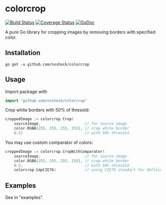 # colorcrop

[![Build Status](https://travis-ci.org/nxshock/colorcrop.svg?branch=master)](https://travis-ci.org/nxshock/colorcrop)
[![Coverage Status](https://coveralls.io/repos/github/nxshock/colorcrop/badge.svg)](https://coveralls.io/github/nxshock/colorcrop)
[![GoDoc](https://godoc.org/github.com/nxshock/colorcrop?status.svg)](https://godoc.org/github.com/nxshock/colorcrop)

A pure Go library for cropping images by removing borders with specified color.

## Installation

`go get -u github.com/nxshock/colorcrop`

## Usage

Import package with

```go
import "github.com/nxshock/colorcrop"
```

Crop white borders with 50% of thresold:

```go
croppedImage := colorcrop.Crop(
    sourceImage,                    // for source image
    color.RGBA{255, 255, 255, 255}, // crop white border
    0.5)                            // with 50% thresold
```

You may use custom comparator of colors:

```go
croppedImage := colorcrop.CropWithComparator(
    sourceImage,                    // for source image
    color.RGBA{255, 255, 255, 255}, // crop white border
    0.5,                            // with 50% thresold
    colorcrop.CmpCIE76)             // using CIE76 standart for defining color difference
```

## Examples

See in "examples".
